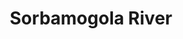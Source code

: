 ---
title: "Sorbamogola River"
title_bn: "সর্বমঙ্গল নদী"
description: "This river ousted from Western side of Belpukur, Syedpur Upazilla, Nilphamari and fallen into Chikli river."
---